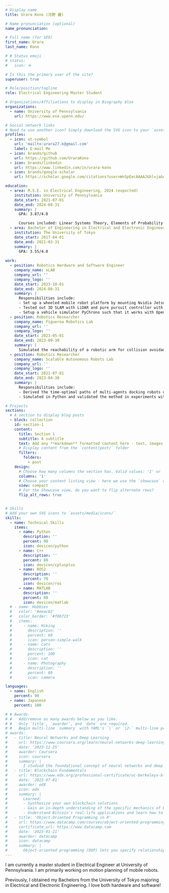 ```yaml
---
# Display name
title: Urara Kono (河野 麗)

# Name pronunciation (optional)
name_pronunciation: 

# Full name (for SEO)
first_name: Urara
last_name: Kono

# # Status emoji
# status:
#   icon: ☕️

# Is this the primary user of the site?
superuser: true

# Role/position/tagline
role: Electrical Engineering Master Student 

# Organizations/Affiliations to display in Biography blox
organizations:
  - name: University of Pennsylvania
    url: https://www.ese.upenn.edu/

# Social network links
# Need to use another icon? Simply download the SVG icon to your `assets/media/icons/` folder.
profiles:
  - icon: at-symbol
    url: 'mailto:urara27.k@gmail.com'
    label: E-mail Me
  - icon: brands/github
    url: https://github.com/UraraKono
  - icon: brands/linkedin
    url: https://www.linkedin.com/in/urara-kono
  - icon: brands/google-scholar
    url: https://scholar.google.com/citations?user=WnSpEecAAAAJ&hl=ja&oi=ao

education:
  - area: M.S.E. in Electrical Engineering, 2024 (expected)
    institution: University of Pennsylvania
    date_start: 2021-07-01
    date_end: 2024-08-31
    summary: |
      GPA: 3.87/4.0

      Courses included: Linear Systems Theory, Elements of Probability Theory, Machine Learning, Advanced Robotics, Control and Optimization with Applications in Robotics, Principles of Deep Learning, Learning in Robotics, Computer Systems Programming
  - area: Bachelor of Engineering in Electrical and Electronic Engineering
    institution: The University of Tokyo
    date_start: 2017-04-01
    date_end: 2021-03-31
    summary: |
      GPA: 3.55/4.0
      
work:
  - position: Robotics Hardware and Software Engineer
    company_name: xLAB
    company_url: ''
    company_logo: ''
    date_start: 2023-10-01
    date_end: 2024-08-31
    summary: |
      Responsibilities include:
      - Set up a wheeled mobile robot platform by mounting Nvidia Jetson, RealSense, GNSS, 3D LiDAR, and wheel encoders onto a RC car.
      - Tested out 3D SLAM with LiDAR and pure pursuit controller with GNSS
      - Setup a vehicle simulator PyChrono such that it works with Open AI's Gym environment.
  - position: Robotics Researcher
    company_name: Figueroa Robotics Lab
    company_url: ''
    company_logo: ''
    date_start: 2023-05-01
    date_end: 2023-09-30
    summary: |
      Simulated the reachability of a robotic arm for collision avoidance in MATLAB.
  - position: Robotics Researcher
    company_name: Scalable Autonomous Robots Lab
    company_url: ''
    company_logo: ''
    date_start: 2021-07-01
    date_end: 2023-04-30
    summary: |
      Responsibilities include:
      - Derived the time-optimal paths of multi-agents docking robots under flow.
      - Simulated in Python and validated the method in experiments with micro autonomous surface vehicles using OptiTrack and ROS.

# Projects
sections:
  # A section to display blog posts
  - block: collection
    id: section-1
    content:
      title: Section 1
      subtitle: A subtitle
      text: Add any **markdown** formatted content here - text, images, videos, galleries - and even HTML code!
      # Display content from the `content/post/` folder
      filters:
        folders:
          - post
    design:
      # Choose how many columns the section has. Valid values: '1' or '2'.
      columns: '1'
      # Choose your content listing view - here we use the `showcase` view
      view: compact
      # For the Showcase view, do you want to flip alternate rows?
      flip_alt_rows: true


# Skills
# Add your own SVG icons to `assets/media/icons/`
skills:
  - name: Technical Skills
    items:
      - name: Python
        description: ''
        percent: 90
        icon: devicon/python
      - name: C++
        description: ''
        percent: 80
        icon: devicon/cplusplus
      - name: ROS2
        description: ''
        percent: 70
        icon: devicon/ros
      - name: MATLAB
        description: ''
        percent: 80
        icon: devicon/matlab
  # - name: Hobbies
  #   color: '#eeac02'
  #   color_border: '#f0bf23'
  #   items:
  #     - name: Hiking
  #       description: ''
  #       percent: 60
  #       icon: person-simple-walk
  #     - name: Cats
  #       description: ''
  #       percent: 100
  #       icon: cat
  #     - name: Photography
  #       description: ''
  #       percent: 80
  #       icon: camera

languages:
  - name: English
    percent: 90
  - name: Japanese
    percent: 100

# # Awards.
# #   Add/remove as many awards below as you like.
# #   Only `title`, `awarder`, and `date` are required.
# #   Begin multi-line `summary` with YAML's `|` or `|2-` multi-line prefix and indent 2 spaces below.
# awards:
#   - title: Neural Networks and Deep Learning
#     url: https://www.coursera.org/learn/neural-networks-deep-learning
#     date: '2023-11-25'
#     awarder: Coursera
#     icon: coursera
#     summary: |
#       I studied the foundational concept of neural networks and deep learning. By the end, I was familiar with the significant technological trends driving the rise of deep learning; build, train, and apply fully connected deep neural networks; implement efficient (vectorized) neural networks; identify key parameters in a neural network’s architecture; and apply deep learning to your own applications.
#   - title: Blockchain Fundamentals
#     url: https://www.edx.org/professional-certificate/uc-berkeleyx-blockchain-fundamentals
#     date: '2023-07-01'
#     awarder: edX
#     icon: edx
#     summary: |
#       Learned:
#       - Synthesize your own blockchain solutions
#       - Gain an in-depth understanding of the specific mechanics of Bitcoin
#       - Understand Bitcoin’s real-life applications and learn how to attack and destroy Bitcoin, Ethereum, smart contracts and Dapps, and alternatives to Bitcoin’s Proof-of-Work consensus algorithm
#   - title: 'Object-Oriented Programming in R'
#     url: https://www.datacamp.com/courses/object-oriented-programming-with-s3-and-r6-in-r
#     certificate_url: https://www.datacamp.com
#     date: '2023-01-21'
#     awarder: datacamp
#     icon: datacamp
#     summary: |
#       Object-oriented programming (OOP) lets you specify relationships between functions and the objects that they can act on, helping you manage complexity in your code. This is an intermediate level course, providing an introduction to OOP, using the S3 and R6 systems. S3 is a great day-to-day R programming tool that simplifies some of the functions that you write. R6 is especially useful for industry-specific analyses, working with web APIs, and building GUIs.
---
```


I am currently a master student in Electrical Engineer at University of Pennsylvania.
I am primarily working on motion planning of mobile robots.

Previously, I obtained my Bachelors from the University of Tokyo majoring in Electrical and Electronic Engineering. I love both hardware and software!